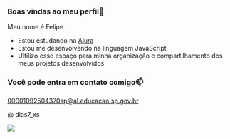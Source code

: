 ### Boas vindas ao meu perfil💙

Meu nome é Felipe

- Estou estudando na [Alura](https://www.alura.com.br)
-  Estou me desenvolvendo na linguagem JavaScript
-  Ultilizo esse espaço para minha organização e compartilhamento dos meus projetos desenvolvidos

### Você pode entra em contato comigo📫

00001092504370sp@al.educacao.sp.gov.br

@ dias7_xs

![](https://media1.tenor.com/m/NOGjHRHDL_cAAAAC/naruto-uzumaki-naruto.gif)
